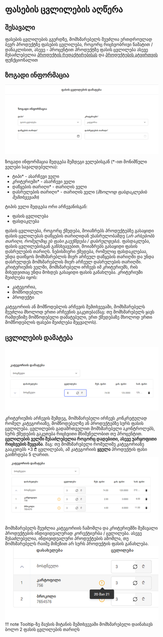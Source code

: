 # ფასების ცვლილების აღწერა

## შესავალი

ფასების ცვლილების გვერდზე, მომხმარებელს შეუძლია ერთდროულად ბევრ პროდუქტზე ფასების ცვლილება, როგორც რიცხვობრივი ნამატით / დანაკლისით, ასევე - პროცენტით
პროდუქტზე ფასის ცვლილება ასევე შესაძლებელია [პროდუქტის რედაქტირებისას](edit_products.md#_4) და [პროდუქტების ატვირთვის](products.md#_14) ფუნქციონალით

## ზოგადი ინფორმაცია

![ზოგადი ინფორმაცია](images/price_change_general_info.png)

ზოგადი ინფორმაცია შედგება შემდეგი ველებისგან (*-ით მონიშნული ველები სავალდებულოა):

- ტიპი* - ასარჩევი ველი
- კრიტერიუმი* - ასარჩევი ველი
- დაწყების თარიღი* - თარიღის ველი
- დასრულების თარიღი* - თარიღის ველი (*მხოლოდ ფასდაკლების შემთხვევაში*)

ტიპის ველი შედგება ორი არჩევანისგან:

- ფასის ცვლილება
- ფასდაკლება

ფასის ცვლილება, როგორც ქმედება, მოიაზრებს პროდუქტებზე გასაყიდი ფასის ცვლილებას დაწყების თარიღიდან უსასრულობამდე (*არ არსებობს თარიღი, რომელშიც ეს ფასი გაუქმდება / დასრულდება*). ფასდაკლება, ფასის ცვლილებისგან განსხვავებით, მოიაზრებს გასაყიდი ფასის დასრულების თარიღს. ნებისმიერი ქმედება, რომელიც ფასდაკლებაა, უნდა დაიწყოს მომხმარებლის მიერ არჩეულ დაწყების თარიღში და უნდა დასრულდეს მომხმარებლის მიერ არჩეულ დასრულების თარიღში.
კრიტერიუმის ველში, მომხმარებელი ირჩევს იმ კრიტერიუმს, რის მიხედვითაც უნდა მოხდეს გასაყიდი ფასის განახლება. კრიტერიუმი შეიძლება იყოს:

- კატეგორია, 
- მომწოდებელი 
- პროდუქტი

კატეგორიის ან მომწოდებლის არჩევის შემთხვევაში, მომხმარებელს შეუძლია მხოლოდ ერთი არჩევნის გაკეთება(მაგ: თუ მომხმარებელს ყავს რამდენიმე მომწოდებელი დამატებული, ერთ ქმედებაზე მხოლოდ ერთი მომწოდებლის ფასები შეიძლება შეცვალოს).

## ცვლილების დამატება

![კატეგორიაზე ფასის ცვლილება](images/price_change_category.png)

კრიტერიუმის არჩევის შემდეგ, მომხმარებელი ირჩევს კონკრეტულად რომელ კატეგორიაზე, მომწოდებელზე ან პროდუქტებზე სურს ფასის ცვლილება. ცვლილების გადამრთველით მომხმარებელი აკონტროლებს, სურს ქმედების გაკეთება რიცხვითი მნიშვნელობით თუ პროცენტით. **ცვლილების ველში შესაძლებელია როგორც დადებითი, ასევე უარყოფითი რიცხვების შეყვანა**. მაგ: თუ მომხმარებელი რომელიმე კატეგორიაზე გააკეთებს +3 ₾ ცვლილებას, ამ კატეგორიის **ყველა** პროდუქტის ფასი გაიზრდება 5 ლარით.
![კატეგორიაზე ფასის ცვლილება - ჩაშლა](images/price_change_category_unfolded.png)
მომხმარებელს შეუძლია კატეგორიის  ჩამოშლა და კრიტერიუმში შემავალი პროდუქტების ინდივიდუალურად კორექტიერბა / ცვლილება. ასევე შესაძლებელია, ინდივიდუალური პროდუქტების ამოშლა, თუ მომხმარებელს რაიმე მიზეზით არ სურს პროდუქტის ფასის განახლება.  
![ფასის ცვლილება - ტულტიფი](images/price_change_tooltip.png)  
!!! note
    Tooltip-ზე მაუსის მიტანის შემთხვევაში მომხმარებელი დაინახავს ბოლო 2 ფასის ცვლილების თარიღს 